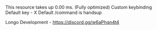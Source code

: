 This resource takes up 0.00 ms. (Fully optimized)
Custom keybinding 
Default key - X
Default /command is handsup

Longo Development - https://discord.gg/w6aPhqn4t4